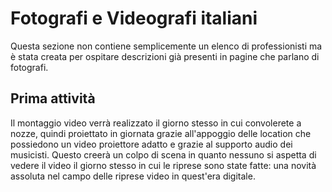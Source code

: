 # Fotografi e Videografi italiani
Questa sezione non contiene semplicemente un elenco di professionisti ma è stata creata per ospitare descrizioni già presenti in pagine che parlano di fotografi.
## Prima attività
Il montaggio video verrà realizzato il giorno stesso in cui convolerete a nozze, quindi proiettato in giornata grazie all'appoggio delle location che possiedono un video proiettore adatto e grazie al supporto audio dei musicisti. Questo creerà un colpo di scena in quanto nessuno si aspetta di vedere il video il giorno stesso in cui le riprese sono state fatte: una novità assoluta nel campo delle riprese video in quest'era digitale.

